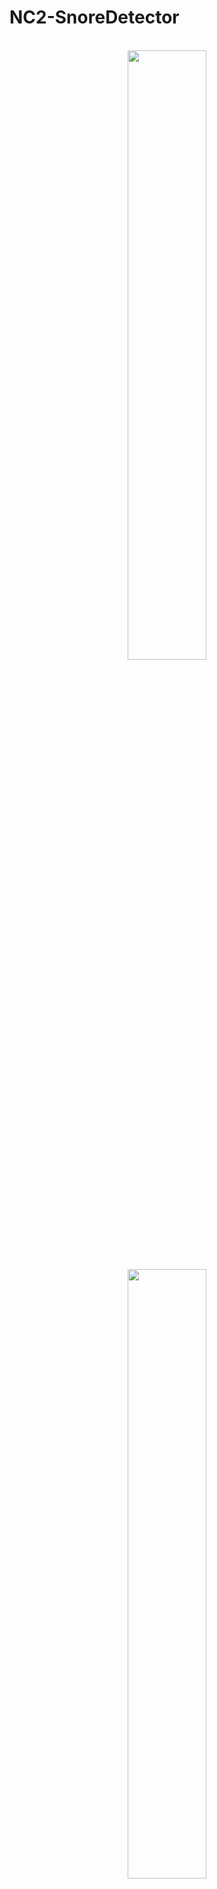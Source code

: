 # NC2-SnoreDetector

<p align="center">
  <br>
  <img src="https://user-images.githubusercontent.com/72431640/190069311-ac6109f2-4545-4009-8a56-a97a4afd6ff7.PNG" width="50%">
  <img src="https://user-images.githubusercontent.com/72431640/190069319-91065a2f-a6c6-460c-8738-d401c0ca80dd.PNG" width="50%">
  <br>
</p>


## Project Introduction

<p align="justify">
Have you ever wondered whether or not you snore?
Snore Detector detects your snoring when you sleep and it records it automatically,
so when you wake up, you can actually hear your snoring!
</p>

<br>

## 기술 스택

|     Swift     |     CreateML     |
| :-----------: | :--------------: |
|   ![swift]    |    ![createml]   |

<br>

## 구현 기능

### Snore Classification
- Trained createML model with snoring dataset from kaggle
- Notifies snore when accuracy is over 90%

### Snore Recorder
- When the ML model tells if you snore, the recorder starts recording the sound for 10 seconds
- When you wake up, you can listen to the recorded sound

<br>

## 배운 점 & 아쉬운 점

<p align="justify">
- There were lot more things I was planning on developing, but it was too short to actually work on it <br>
- I wanted to learn how createML works, but there weren't documentations about the algorithm
</p>

<br>

<!-- Stack Icon Refernces -->

[swift]: https://user-images.githubusercontent.com/72431640/190073481-7e519465-2996-4434-9d4a-bb8fb1c95ff8.png
[createml]: https://user-images.githubusercontent.com/72431640/190073945-2db95c52-32bf-472b-ad58-b261a288f477.png


